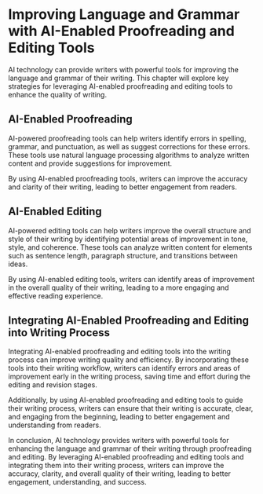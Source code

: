Improving Language and Grammar with AI-Enabled Proofreading and Editing Tools
========================================================================================================================================================

AI technology can provide writers with powerful tools for improving the language and grammar of their writing. This chapter will explore key strategies for leveraging AI-enabled proofreading and editing tools to enhance the quality of writing.

AI-Enabled Proofreading
-----------------------

AI-powered proofreading tools can help writers identify errors in spelling, grammar, and punctuation, as well as suggest corrections for these errors. These tools use natural language processing algorithms to analyze written content and provide suggestions for improvement.

By using AI-enabled proofreading tools, writers can improve the accuracy and clarity of their writing, leading to better engagement from readers.

AI-Enabled Editing
------------------

AI-powered editing tools can help writers improve the overall structure and style of their writing by identifying potential areas of improvement in tone, style, and coherence. These tools can analyze written content for elements such as sentence length, paragraph structure, and transitions between ideas.

By using AI-enabled editing tools, writers can identify areas of improvement in the overall quality of their writing, leading to a more engaging and effective reading experience.

Integrating AI-Enabled Proofreading and Editing into Writing Process
--------------------------------------------------------------------

Integrating AI-enabled proofreading and editing tools into the writing process can improve writing quality and efficiency. By incorporating these tools into their writing workflow, writers can identify errors and areas of improvement early in the writing process, saving time and effort during the editing and revision stages.

Additionally, by using AI-enabled proofreading and editing tools to guide their writing process, writers can ensure that their writing is accurate, clear, and engaging from the beginning, leading to better engagement and understanding from readers.

In conclusion, AI technology provides writers with powerful tools for enhancing the language and grammar of their writing through proofreading and editing. By leveraging AI-enabled proofreading and editing tools and integrating them into their writing process, writers can improve the accuracy, clarity, and overall quality of their writing, leading to better engagement, understanding, and success.

